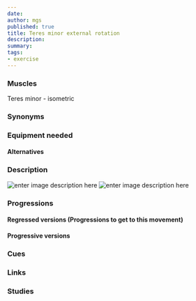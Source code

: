 ```yaml
---
date: 
author: mgs
published: true
title: Teres minor external rotation
description: 
summary: 
tags: 
- exercise
---
```

### Muscles
Teres minor - isometric
### Synonyms
### Equipment needed
#### Alternatives
### Description
![enter image description here](https://www.myodetox.com/wp-content/uploads/002-Infraspinatus_C-e1498759527165.jpg)
![enter image description here](https://www.myodetox.com/wp-content/uploads/002-Infraspinatus_D-e1498759516669.jpg)
### Progressions
#### Regressed versions (Progressions to get to this movement)
#### Progressive versions
### Cues
### Links
### Studies
<!--stackedit_data:
eyJoaXN0b3J5IjpbNzQ1NTQ5ODk2XX0=
-->